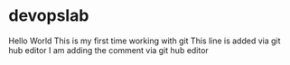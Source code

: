 # devopslab
Hello World
This is my first time working with git
This line is added via git hub editor
I am adding the comment via git hub editor
